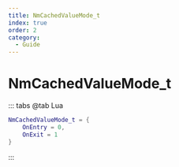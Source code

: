 ```yaml
---
title: NmCachedValueMode_t
index: true
order: 2
category:
  - Guide
---
```


# NmCachedValueMode_t
::: tabs
@tab Lua
```lua
NmCachedValueMode_t = {
    OnEntry = 0,
    OnExit = 1
}
```
:::